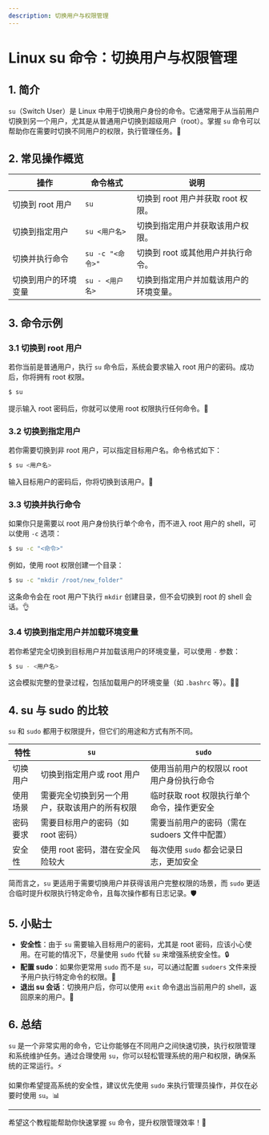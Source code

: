 ```yaml
---
description: 切换用户与权限管理
---
```


# Linux su 命令：切换用户与权限管理 

## 1. 简介

`su`（Switch User）是 Linux 中用于切换用户身份的命令。它通常用于从当前用户切换到另一个用户，尤其是从普通用户切换到超级用户（root）。掌握 `su` 命令可以帮助你在需要时切换不同用户的权限，执行管理任务。🔑

## 2. 常见操作概览

| 操作                | 命令格式                         | 说明                           |
|---------------------|----------------------------------|--------------------------------|
| 切换到 root 用户      | `su`                             | 切换到 root 用户并获取 root 权限。 |
| 切换到指定用户       | `su <用户名>`                    | 切换到指定用户并获取该用户权限。  |
| 切换并执行命令       | `su -c "<命令>"`                 | 切换到 root 或其他用户并执行命令。  |
| 切换到用户的环境变量  | `su - <用户名>`                   | 切换到指定用户并加载该用户的环境变量。 |

## 3. 命令示例

### 3.1 切换到 root 用户

若你当前是普通用户，执行 `su` 命令后，系统会要求输入 root 用户的密码。成功后，你将拥有 root 权限。

```bash
$ su
```

提示输入 root 密码后，你就可以使用 root 权限执行任何命令。🔐

### 3.2 切换到指定用户

若你需要切换到非 root 用户，可以指定目标用户名。命令格式如下：

```bash
$ su <用户名>
```

输入目标用户的密码后，你将切换到该用户。🔄

### 3.3 切换并执行命令

如果你只是需要以 root 用户身份执行单个命令，而不进入 root 用户的 shell，可以使用 `-c` 选项：

```bash
$ su -c "<命令>"
```

例如，使用 root 权限创建一个目录：

```bash
$ su -c "mkdir /root/new_folder"
```

这条命令会在 root 用户下执行 `mkdir` 创建目录，但不会切换到 root 的 shell 会话。👌

### 3.4 切换到指定用户并加载环境变量

若你希望完全切换到目标用户并加载该用户的环境变量，可以使用 `-` 参数：

```bash
$ su - <用户名>
```

这会模拟完整的登录过程，包括加载用户的环境变量（如 `.bashrc` 等）。👨‍💻

## 4. su 与 sudo 的比较

`su` 和 `sudo` 都用于权限提升，但它们的用途和方式有所不同。

| 特性               | `su`                                    | `sudo`                                   |
|--------------------|-----------------------------------------|------------------------------------------|
| 切换用户           | 切换到指定用户或 root 用户              | 使用当前用户的权限以 root 用户身份执行命令  |
| 使用场景           | 需要完全切换到另一个用户，获取该用户的所有权限 | 临时获取 root 权限执行单个命令，操作更安全 |
| 密码要求           | 需要目标用户的密码（如 root 密码）      | 需要当前用户的密码（需在 sudoers 文件中配置） |
| 安全性             | 使用 root 密码，潜在安全风险较大        | 每次使用 `sudo` 都会记录日志，更加安全   |

简而言之，`su` 更适用于需要切换用户并获得该用户完整权限的场景，而 `sudo` 更适合临时提升权限执行特定命令，且每次操作都有日志记录。🛡️

## 5. 小贴士

- **安全性**：由于 `su` 需要输入目标用户的密码，尤其是 root 密码，应该小心使用。在可能的情况下，尽量使用 `sudo` 代替 `su` 来增强系统安全性。🔒
- **配置 sudo**：如果你更常用 `sudo` 而不是 `su`，可以通过配置 `sudoers` 文件来授予用户执行特定命令的权限。🔧
- **退出 su 会话**：切换用户后，你可以使用 `exit` 命令退出当前用户的 shell，返回原来的用户。👋

## 6. 总结

`su` 是一个非常实用的命令，它让你能够在不同用户之间快速切换，执行权限管理和系统维护任务。通过合理使用 `su`，你可以轻松管理系统的用户和权限，确保系统的正常运行。⚡

如果你希望提高系统的安全性，建议优先使用 `sudo` 来执行管理员操作，并仅在必要时使用 `su`。📊

---

希望这个教程能帮助你快速掌握 `su` 命令，提升权限管理效率！🚀

